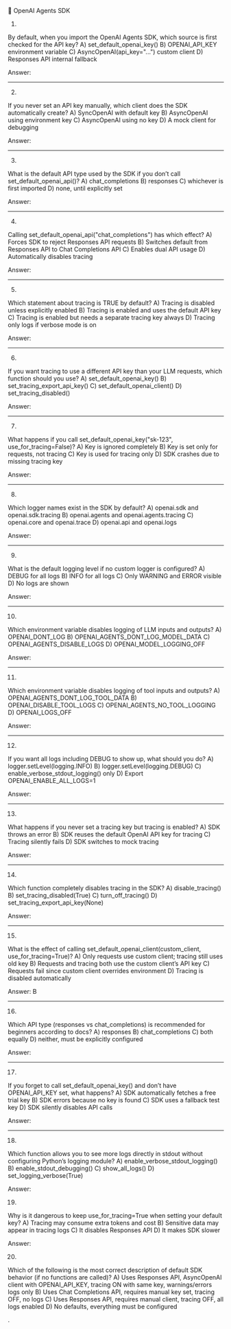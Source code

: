 

🧠 OpenAI Agents SDK

1.

By default, when you import the OpenAI Agents SDK, which source is first checked for the API key?
A) set_default_openai_key()
B) OPENAI_API_KEY environment variable
C) AsyncOpenAI(api_key="...") custom client
D) Responses API internal fallback

Answer: 


---

2.

If you never set an API key manually, which client does the SDK automatically create?
A) SyncOpenAI with default key
B) AsyncOpenAI using environment key
C) AsyncOpenAI using no key
D) A mock client for debugging

Answer: 


---

3.

What is the default API type used by the SDK if you don’t call set_default_openai_api()?
A) chat_completions
B) responses
C) whichever is first imported
D) none, until explicitly set

Answer: 


---

4.

Calling set_default_openai_api("chat_completions") has which effect?
A) Forces SDK to reject Responses API requests
B) Switches default from Responses API to Chat Completions API
C) Enables dual API usage
D) Automatically disables tracing

Answer: 


---

5.

Which statement about tracing is TRUE by default?
A) Tracing is disabled unless explicitly enabled
B) Tracing is enabled and uses the default API key
C) Tracing is enabled but needs a separate tracing key always
D) Tracing only logs if verbose mode is on

Answer: 


---

6.

If you want tracing to use a different API key than your LLM requests, which function should you use?
A) set_default_openai_key()
B) set_tracing_export_api_key()
C) set_default_openai_client()
D) set_tracing_disabled()

Answer: 


---

7.

What happens if you call set_default_openai_key("sk-123", use_for_tracing=False)?
A) Key is ignored completely
B) Key is set only for requests, not tracing
C) Key is used for tracing only
D) SDK crashes due to missing tracing key

Answer: 


---

8.

Which logger names exist in the SDK by default?
A) openai.sdk and openai.sdk.tracing
B) openai.agents and openai.agents.tracing
C) openai.core and openai.trace
D) openai.api and openai.logs

Answer: 


---

9.

What is the default logging level if no custom logger is configured?
A) DEBUG for all logs
B) INFO for all logs
C) Only WARNING and ERROR visible
D) No logs are shown

Answer: 


---

10.

Which environment variable disables logging of LLM inputs and outputs?
A) OPENAI_DONT_LOG
B) OPENAI_AGENTS_DONT_LOG_MODEL_DATA
C) OPENAI_AGENTS_DISABLE_LOGS
D) OPENAI_MODEL_LOGGING_OFF

Answer: 


---

11.

Which environment variable disables logging of tool inputs and outputs?
A) OPENAI_AGENTS_DONT_LOG_TOOL_DATA
B) OPENAI_DISABLE_TOOL_LOGS
C) OPENAI_AGENTS_NO_TOOL_LOGGING
D) OPENAI_LOGS_OFF

Answer: 


---

12.

If you want all logs including DEBUG to show up, what should you do?
A) logger.setLevel(logging.INFO)
B) logger.setLevel(logging.DEBUG)
C) enable_verbose_stdout_logging() only
D) Export OPENAI_ENABLE_ALL_LOGS=1

Answer: 


---

13.

What happens if you never set a tracing key but tracing is enabled?
A) SDK throws an error
B) SDK reuses the default OpenAI API key for tracing
C) Tracing silently fails
D) SDK switches to mock tracing

Answer: 


---

14.

Which function completely disables tracing in the SDK?
A) disable_tracing()
B) set_tracing_disabled(True)
C) turn_off_tracing()
D) set_tracing_export_api_key(None)

Answer: 


---

15.

What is the effect of calling set_default_openai_client(custom_client, use_for_tracing=True)?
A) Only requests use custom client; tracing still uses old key
B) Requests and tracing both use the custom client’s API key
C) Requests fail since custom client overrides environment
D) Tracing is disabled automatically

Answer: B


---

16.

Which API type (responses vs chat_completions) is recommended for beginners according to docs?
A) responses
B) chat_completions
C) both equally
D) neither, must be explicitly configured

Answer: 


---

17.

If you forget to call set_default_openai_key() and don’t have OPENAI_API_KEY set, what happens?
A) SDK automatically fetches a free trial key
B) SDK errors because no key is found
C) SDK uses a fallback test key
D) SDK silently disables API calls

Answer: 


---

18.

Which function allows you to see more logs directly in stdout without configuring Python’s logging module?
A) enable_verbose_stdout_logging()
B) enable_stdout_debugging()
C) show_all_logs()
D) set_logging_verbose(True)

Answer: 


19.

Why is it dangerous to keep use_for_tracing=True when setting your default key?
A) Tracing may consume extra tokens and cost
B) Sensitive data may appear in tracing logs
C) It disables Responses API
D) It makes SDK slower

Answer:

20.

Which of the following is the most correct description of default SDK behavior (if no functions are called)?
A) Uses Responses API, AsyncOpenAI client with OPENAI_API_KEY, tracing ON with same key, warnings/errors logs only
B) Uses Chat Completions API, requires manual key set, tracing OFF, no logs
C) Uses Responses API, requires manual client, tracing OFF, all logs enabled
D) No defaults, everything must be configured

.

